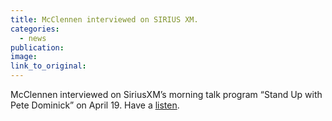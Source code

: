 ```yaml
---
title: McClennen interviewed on SIRIUS XM.
categories: 
  - news
publication:
image:
link_to_original:
---
```



McClennen interviewed on SiriusXM’s morning talk program “Stand Up with Pete Dominick” on April 19. Have a [listen](https://standupwithpetedominick.com/audio/).